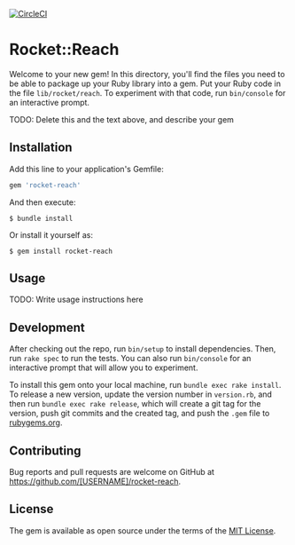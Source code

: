 [![CircleCI](https://circleci.com/gh/NEXL-LTS/rocket-reach-ruby.svg?style=svg)](https://circleci.com/gh/NEXL-LTS/rocket-reach-ruby)

# Rocket::Reach

Welcome to your new gem! In this directory, you'll find the files you need to be able to package up your Ruby library into a gem. Put your Ruby code in the file `lib/rocket/reach`. To experiment with that code, run `bin/console` for an interactive prompt.

TODO: Delete this and the text above, and describe your gem

## Installation

Add this line to your application's Gemfile:

```ruby
gem 'rocket-reach'
```

And then execute:

    $ bundle install

Or install it yourself as:

    $ gem install rocket-reach

## Usage

TODO: Write usage instructions here

## Development

After checking out the repo, run `bin/setup` to install dependencies. Then, run `rake spec` to run the tests. You can also run `bin/console` for an interactive prompt that will allow you to experiment.

To install this gem onto your local machine, run `bundle exec rake install`. To release a new version, update the version number in `version.rb`, and then run `bundle exec rake release`, which will create a git tag for the version, push git commits and the created tag, and push the `.gem` file to [rubygems.org](https://rubygems.org).

## Contributing

Bug reports and pull requests are welcome on GitHub at https://github.com/[USERNAME]/rocket-reach.

## License

The gem is available as open source under the terms of the [MIT License](https://opensource.org/licenses/MIT).
